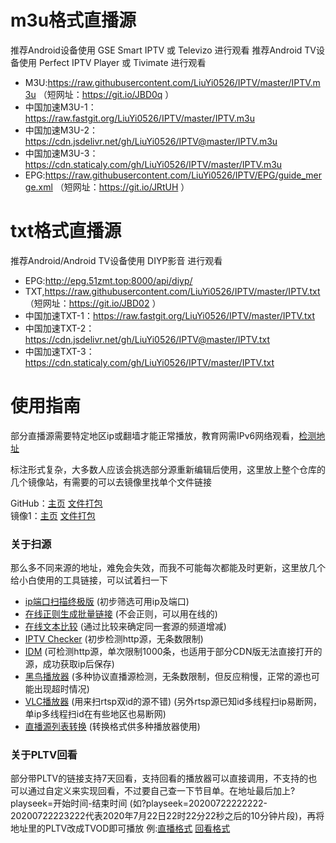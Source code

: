 # m3u格式直播源
推荐Android设备使用 GSE Smart IPTV 或 Televizo 进行观看
推荐Android TV设备使用 Perfect IPTV Player 或 Tivimate 进行观看
- M3U:https://raw.githubusercontent.com/LiuYi0526/IPTV/master/IPTV.m3u （短网址：https://git.io/JBD0q ）
- 中国加速M3U-1：https://raw.fastgit.org/LiuYi0526/IPTV/master/IPTV.m3u
- 中国加速M3U-2：https://cdn.jsdelivr.net/gh/LiuYi0526/IPTV@master/IPTV.m3u
- 中国加速M3U-3：https://cdn.staticaly.com/gh/LiuYi0526/IPTV/master/IPTV.m3u
- EPG:https://raw.githubusercontent.com/LiuYi0526/IPTV/EPG/guide_merge.xml （短网址：https://git.io/JRtUH ）

# txt格式直播源
推荐Android/Android TV设备使用 DIYP影音 进行观看
- EPG:http://epg.51zmt.top:8000/api/diyp/
- TXT,https://raw.githubusercontent.com/LiuYi0526/IPTV/master/IPTV.txt （短网址：https://git.io/JBD02 ）
- 中国加速TXT-1：https://raw.fastgit.org/LiuYi0526/IPTV/master/IPTV.txt
- 中国加速TXT-2：https://cdn.jsdelivr.net/gh/LiuYi0526/IPTV@master/IPTV.txt
- 中国加速TXT-3：https://cdn.staticaly.com/gh/LiuYi0526/IPTV/master/IPTV.txt

# 使用指南
部分直播源需要特定地区ip或翻墙才能正常播放，教育网需IPv6网络观看，[检测地址](http://test-ipv6.com/)

标注形式复杂，大多数人应该会挑选部分源重新编辑后使用，这里放上整个仓库的几个镜像站，有需要的可以去镜像里找单个文件链接

GitHub：[主页](https://github.com/LiuYi0526/IPTV)  [文件打包](https://github.com/LiuYi0526/IPTV/archive/refs/heads/master.zip)  
镜像1：[主页](https://hub.fastgit.org/LiuYi0526/IPTV)  [文件打包](https://hub.fastgit.org/LiuYi0526/IPTV/archive/master.zip)  

### 关于扫源  
那么多不同来源的地址，难免会失效，而我不可能每次都能及时更新，这里放几个给小白使用的工具链接，可以试着扫一下  
- [ip端口扫描终极版](https://pan.baidu.com/s/1mhQyxhm) (初步筛选可用ip及端口)
- [在线正则生成批量链接](http://tools.jb51.net/aideddesign/ljscq) (不会正则，可以用在线的)
- [在线文本比较](http://wenbenbijiao.renrensousuo.com/) (通过比较来确定同一套源的频道增减)
- [IPTV Checker](http://www.downmsn.com/rjxz/23256.html) (初步检测http源，无条数限制)
- [IDM](http://www.internetdownloadmanager.com/) (可检测http源，单次限制1000条，也适用于部分CDN版无法直接打开的源，成功获取ip后保存)
- [黑鸟播放器](https://guihet.com/blackbird-player.html) (多种协议直播源检测，无条数限制，但反应稍慢，正常的源也可能出现超时情况)
- [VLC播放器](https://vlc.media/) (用来扫rtsp双id的源不错) (另外rtsp源已知id多线程扫ip易断网，单ip多线程扫id在有些地区也易断网)
- [直播源列表转换](https://guihet.com/tvlive-telelist.html) (转换格式供多种播放器使用)

### 关于PLTV回看 
部分带PLTV的链接支持7天回看，支持回看的播放器可以直接调用，不支持的也可以通过自定义来实现回看，不过要自己查一下节目单。在地址最后加上?playseek=开始时间-结束时间 (如?playseek=20200722222222-20200722223222代表2020年7月22日22时22分22秒之后的10分钟片段)，再将地址里的PLTV改成TVOD即可播放 例:[直播格式](http://183.207.248.108/ott.js.chinamobile.com/PLTV/3/224/3221227581/index.m3u8) [回看格式](http://183.207.248.108/ott.js.chinamobile.com/TVOD/3/224/3221227581/index.m3u8?playseek=20200722222222-20200722223222)
